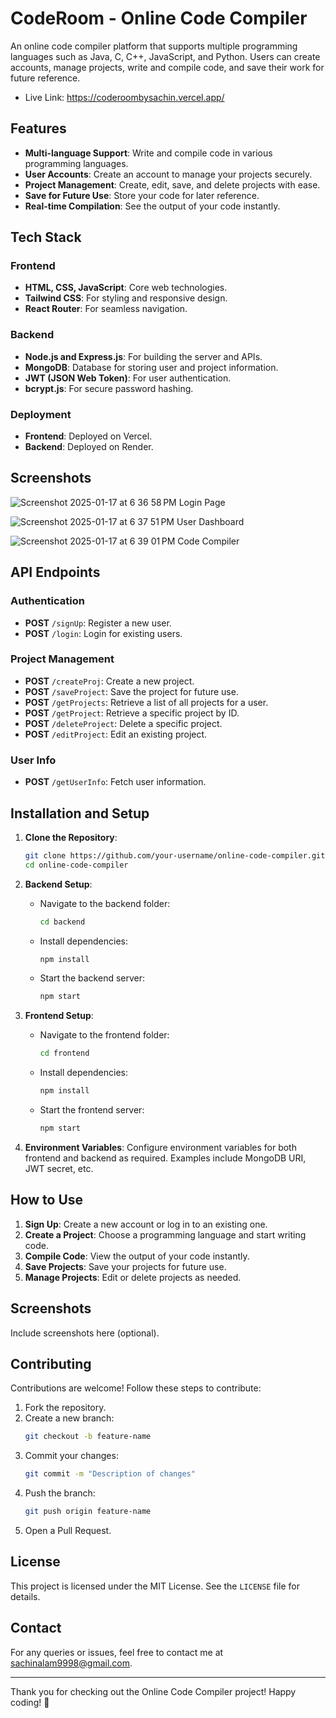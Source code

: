 # CodeRoom - Online Code Compiler

An online code compiler platform that supports multiple programming languages such as Java, C, C++, JavaScript, and Python. Users can create accounts, manage projects, write and compile code, and save their work for future reference.

- Live Link: https://coderoombysachin.vercel.app/

## Features

- **Multi-language Support**: Write and compile code in various programming languages.
- **User Accounts**: Create an account to manage your projects securely.
- **Project Management**: Create, edit, save, and delete projects with ease.
- **Save for Future Use**: Store your code for later reference.
- **Real-time Compilation**: See the output of your code instantly.

## Tech Stack

### Frontend

- **HTML, CSS, JavaScript**: Core web technologies.
- **Tailwind CSS**: For styling and responsive design.
- **React Router**: For seamless navigation.

### Backend

- **Node.js and Express.js**: For building the server and APIs.
- **MongoDB**: Database for storing user and project information.
- **JWT (JSON Web Token)**: For user authentication.
- **bcrypt.js**: For secure password hashing.

### Deployment

- **Frontend**: Deployed on Vercel.
- **Backend**: Deployed on Render.

## Screenshots
![Screenshot 2025-01-17 at 6 36 58 PM](https://github.com/user-attachments/assets/47475fd6-a8a1-4cbc-b13f-603cb5545431)
Login Page

![Screenshot 2025-01-17 at 6 37 51 PM](https://github.com/user-attachments/assets/270b4930-03f7-4449-8695-329cd6f5dcac)
User Dashboard

![Screenshot 2025-01-17 at 6 39 01 PM](https://github.com/user-attachments/assets/50dbc547-093c-40e0-b210-1f2b73efdc75)
Code Compiler


## API Endpoints

### Authentication

- **POST** `/signUp`: Register a new user.
- **POST** `/login`: Login for existing users.

### Project Management

- **POST** `/createProj`: Create a new project.
- **POST** `/saveProject`: Save the project for future use.
- **POST** `/getProjects`: Retrieve a list of all projects for a user.
- **POST** `/getProject`: Retrieve a specific project by ID.
- **POST** `/deleteProject`: Delete a specific project.
- **POST** `/editProject`: Edit an existing project.

### User Info

- **POST** `/getUserInfo`: Fetch user information.

## Installation and Setup

1. **Clone the Repository**:

   ```bash
   git clone https://github.com/your-username/online-code-compiler.git
   cd online-code-compiler
   ```

2. **Backend Setup**:

   - Navigate to the backend folder:
     ```bash
     cd backend
     ```
   - Install dependencies:
     ```bash
     npm install
     ```
   - Start the backend server:
     ```bash
     npm start
     ```

3. **Frontend Setup**:

   - Navigate to the frontend folder:
     ```bash
     cd frontend
     ```
   - Install dependencies:
     ```bash
     npm install
     ```
   - Start the frontend server:
     ```bash
     npm start
     ```

4. **Environment Variables**:
   Configure environment variables for both frontend and backend as required. Examples include MongoDB URI, JWT secret, etc.

## How to Use

1. **Sign Up**: Create a new account or log in to an existing one.
2. **Create a Project**: Choose a programming language and start writing code.
3. **Compile Code**: View the output of your code instantly.
4. **Save Projects**: Save your projects for future use.
5. **Manage Projects**: Edit or delete projects as needed.

## Screenshots

Include screenshots here (optional).

## Contributing

Contributions are welcome! Follow these steps to contribute:

1. Fork the repository.
2. Create a new branch:
   ```bash
   git checkout -b feature-name
   ```
3. Commit your changes:
   ```bash
   git commit -m "Description of changes"
   ```
4. Push the branch:
   ```bash
   git push origin feature-name
   ```
5. Open a Pull Request.

## License

This project is licensed under the MIT License. See the `LICENSE` file for details.

## Contact

For any queries or issues, feel free to contact me at sachinalam9998@gmail.com.

---

Thank you for checking out the Online Code Compiler project! Happy coding! 🚀
